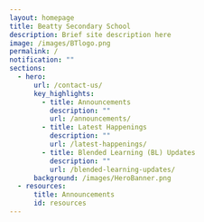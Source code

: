 ```yaml
---
layout: homepage
title: Beatty Secondary School
description: Brief site description here
image: /images/BTlogo.png
permalink: /
notification: ""
sections:
  - hero:
      url: /contact-us/
      key_highlights:
        - title: Announcements
          description: ""
          url: /announcements/
        - title: Latest Happenings
          description: ""
          url: /latest-happenings/
        - title: Blended Learning (BL) Updates
          description: ""
          url: /blended-learning-updates/
      background: /images/HeroBanner.png
  - resources:
      title: Announcements
      id: resources
---
```

